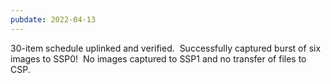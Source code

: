 ```yaml
---
pubdate: 2022-04-13
---
```


30-item schedule uplinked and verified.  Successfully captured burst of six images to SSP0!  No images captured to SSP1 and no transfer of files to CSP.
